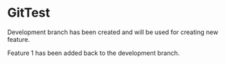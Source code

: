 # GitTest
Development branch has been created and will be used for creating new feature.

Feature 1 has been added back to the development branch.
